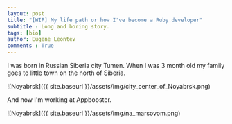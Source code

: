```yaml
---
layout: post
title: "[WIP] My life path or how I've become a Ruby developer"
subtitle : Long and boring story.
tags: [bio]
author: Eugene Leontev
comments : True
---
```


I was born in Russian Siberia city Tumen.
When I was 3 month old my family goes to little town on the north of Siberia.

![Noyabrsk]({{ site.baseurl }}/assets/img/city_center_of_Noyabrsk.png)


And now I'm working at Appbooster.

![Noyabrsk]({{ site.baseurl }}/assets/img/na_marsovom.png)
